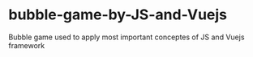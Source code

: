 # bubble-game-by-JS-and-Vuejs
Bubble game used to apply most important conceptes of JS and Vuejs framework
